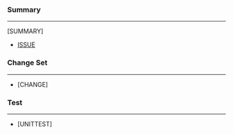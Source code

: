 ### Summary
---

[SUMMARY]

* [ISSUE](LINK)

### Change Set
---

- [CHANGE]

### Test
---

- [UNITTEST]
